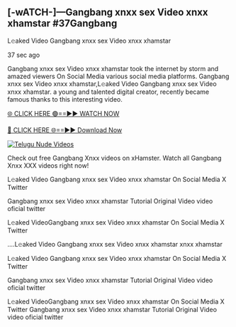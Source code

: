## [-wATCH-]—Gangbang xnxx sex Video xnxx xhamstar #37Gangbang

L𝚎aked Video Gangbang xnxx sex Video xnxx xhamstar

37 sec ago 

Gangbang xnxx sex Video xnxx xhamstar took the internet by storm and amazed viewers On Social Media various social media platforms. Gangbang xnxx sex Video xnxx xhamstar,L𝚎aked Video Gangbang xnxx sex Video xnxx xhamstar. a young and talented digital creator, recently became famous thanks to this interesting video.

[🌐 CLICK HERE 🟢==►► WATCH NOW](https://russelviperGangbang.blogspot.com/p/valo-video.html)

[🔴 CLICK HERE 🌐==►► Download Now](https://russelviperGangbang.blogspot.com/p/valo-video.html)

[![Telugu Nude Videos](https://i.imgur.com/dJHk4Zq.gif)](https://russelviperGangbang.blogspot.com/p/valo-video.html)

Check out free Gangbang Xnxx videos on xHamster. Watch all Gangbang Xnxx XXX videos right now!

L𝚎aked Video Gangbang xnxx sex Video xnxx xhamstar On Social Media X Twitter

Gangbang xnxx sex Video xnxx xhamstar Tutorial Original Video video oficial twitter

L𝚎aked VideoGangbang xnxx sex Video xnxx xhamstar On Social Media X Twitter

....L𝚎aked Video Gangbang xnxx sex Video xnxx xhamstar xnxx xhamstar

L𝚎aked Video Gangbang xnxx sex Video xnxx xhamstar On Social Media X Twitter

Gangbang xnxx sex Video xnxx xhamstar Tutorial Original Video video oficial twitter

L𝚎aked VideoGangbang xnxx sex Video xnxx xhamstar On Social Media X Twitter
Gangbang xnxx sex Video xnxx xhamstar Tutorial Original Video video oficial twitter